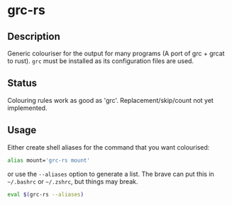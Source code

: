 # grc-rs

## Description

Generic colouriser for the output for many programs (A port of grc + grcat to
rust). `grc` must be installed as its configuration files are used.

## Status

Colouring rules work as good as 'grc'. Replacement/skip/count not yet
implemented.

## Usage

Either create shell aliases for the command that you want colourised:

```sh
alias mount='grc-rs mount'
```

or use the `--aliases` option to generate a list. The brave can put this in
`~/.bashrc` or `~/.zshrc`, but things may break.

```sh
eval $(grc-rs --aliases)
```
